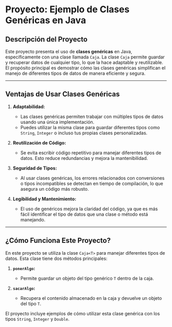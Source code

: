 # Proyecto: Ejemplo de Clases Genéricas en Java

## **Descripción del Proyecto**
Este proyecto presenta el uso de **clases genéricas** en Java, específicamente con una clase llamada `Caja`. La clase `Caja` permite guardar y recuperar datos de cualquier tipo, lo que la hace adaptable y reutilizable. El propósito principal es demostrar cómo las clases genéricas simplifican el manejo de diferentes tipos de datos de manera eficiente y segura.

---

## **Ventajas de Usar Clases Genéricas**
1. **Adaptabilidad:**
   - Las clases genéricas permiten trabajar con múltiples tipos de datos usando una única implementación.
   - Puedes utilizar la misma clase para guardar diferentes tipos como `String`, `Integer` o incluso tus propias clases personalizadas.

2. **Reutilización de Código:**
   - Se evita escribir código repetitivo para manejar diferentes tipos de datos. Esto reduce redundancias y mejora la mantenibilidad.

3. **Seguridad de Tipos:**
   - Al usar clases genéricas, los errores relacionados con conversiones o tipos incompatibles se detectan en tiempo de compilación, lo que asegura un código más robusto.

4. **Legibilidad y Mantenimiento:**
   - El uso de genéricos mejora la claridad del código, ya que es más fácil identificar el tipo de datos que una clase o método está manejando.

---

## **¿Cómo Funciona Este Proyecto?**
En este proyecto se utiliza la clase `Caja<T>` para manejar diferentes tipos de datos. Esta clase tiene dos métodos principales:
1. **`ponerAlgo`:**
   - Permite guardar un objeto del tipo genérico `T` dentro de la caja.

2. **`sacarAlgo`:**
   - Recupera el contenido almacenado en la caja y devuelve un objeto del tipo `T`.

El proyecto incluye ejemplos de cómo utilizar esta clase genérica con los tipos `String`, `Integer` y `Double`.
